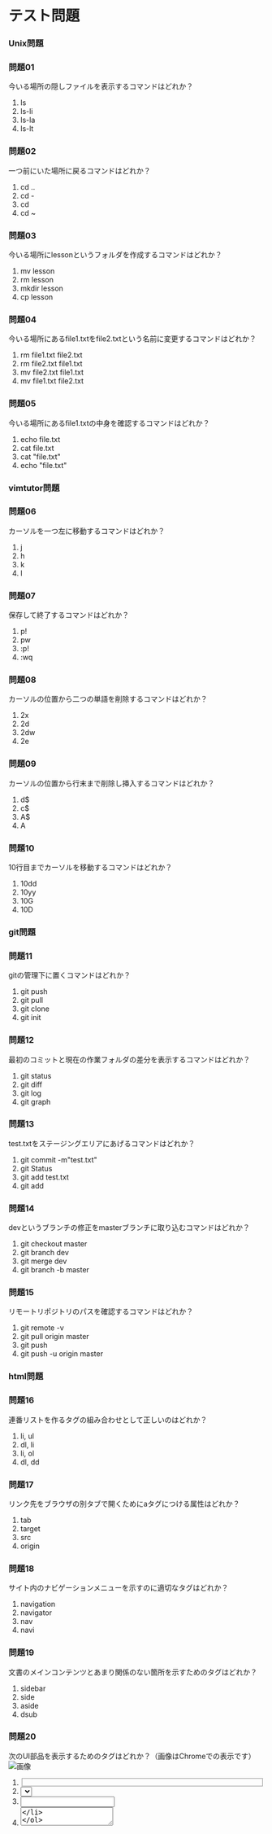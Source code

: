# テスト問題
### Unix問題
### 問題01
今いる場所の隠しファイルを表示するコマンドはどれか？
1. ls 
1. ls-li
1. ls-la
1. ls-lt
### 問題02
一つ前にいた場所に戻るコマンドはどれか？
1. cd ..
1. cd -
1. cd
1. cd ~
### 問題03
今いる場所にlessonというフォルダを作成するコマンドはどれか？
1. mv lesson
1. rm lesson
1. mkdir lesson
1. cp lesson
### 問題04
今いる場所にあるfile1.txtをfile2.txtという名前に変更するコマンドはどれか？
1. rm file1.txt file2.txt
1. rm file2.txt file1.txt
1. mv file2.txt file1.txt 
1. mv file1.txt file2.txt
### 問題05
今いる場所にあるfile1.txtの中身を確認するコマンドはどれか？
1. echo file.txt
1. cat file.txt
1. cat "file.txt"
1. echo "file.txt"
### vimtutor問題
### 問題06
カーソルを一つ左に移動するコマンドはどれか？
1. j
1. h
1. k
1. l
### 問題07
保存して終了するコマンドはどれか？
1. p!
1. pw
1. :p!
1. :wq
### 問題08
カーソルの位置から二つの単語を削除するコマンドはどれか？
1. 2x
1. 2d
1. 2dw
1. 2e
### 問題09
カーソルの位置から行末まで削除し挿入するコマンドはどれか？
1. d$
1. c$
1. A$
1. A
### 問題10
10行目までカーソルを移動するコマンドはどれか？
1. 10dd
1. 10yy
1. 10G
1. 10D
### git問題
### 問題11
gitの管理下に置くコマンドはどれか？
1. git push
1. git pull
1. git clone
1. git init
### 問題12
最初のコミットと現在の作業フォルダの差分を表示するコマンドはどれか？
1. git status
1. git diff
1. git log
1. git graph
### 問題13
test.txtをステージングエリアにあげるコマンドはどれか？
1. git commit -m"test.txt"
1. git Status 
1. git add test.txt
1. git add
### 問題14
devというブランチの修正をmasterブランチに取り込むコマンドはどれか？
1. git checkout master
1. git branch dev
1. git merge dev
1. git branch -b master
### 問題15
リモートリポジトリのパスを確認するコマンドはどれか？
1. git remote -v
1. git pull origin master
1. git push
1. git push -u origin master
### html問題
### 問題16
連番リストを作るタグの組み合わせとして正しいのはどれか？
1. li, ul
1. dl, li
1. li, ol
1. dl, dd
### 問題17
リンク先をブラウザの別タブで開くためにaタグにつける属性はどれか？
1. tab
1. target
1. src
1. origin
### 問題18
サイト内のナビゲーションメニューを示すのに適切なタグはどれか？
1. navigation
1. navigator
1. nav
1. navi
### 問題19
文書のメインコンテンツとあまり関係のない箇所を示すためのタグはどれか？
1. sidebar
1. side 
1. aside
1. dsub
### 問題20
次のUI部品を表示するためのタグはどれか？（画像はChromeでの表示です）
![画像](https://joytas.net/202010/htmllesson/img/ex39.png)
1. <fieldset>
1. <select>
1. <input type="text">
1. <textarea>
### html問題
### 問題21
1.
1.
1.
1.
### 問題22
1.
1.
1.
1.
### 問題23
1.
1.
1.
1.
### 問題24
1.
1.
1.
1.
### 問題25
1.
1.
1.
1.
### 問題26
### 問題27
### 問題28
### 問題29
### 問題30
### 問題31
### 問題32
### 問題33
### 問題34
### 問題35
### 問題36
### 問題37
### 問題38
### 問題39
### 問題40
### 問題41
### 問題42
### 問題43
### 問題44
### 問題45
### 問題46
### 問題47
### 問題48
### 問題49
### 問題50

